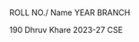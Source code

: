 #         
ROLL NO./           Name          YEAR        BRANCH
























190            Dhruv Khare      2023-27   CSE        

